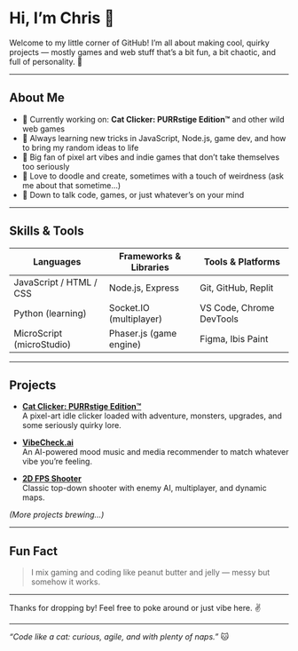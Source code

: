 # Hi, I’m Chris 👋

Welcome to my little corner of GitHub! I’m all about making cool, quirky projects — mostly games and web stuff that’s a bit fun, a bit chaotic, and full of personality. 🚀

---

## About Me

- 🔭 Currently working on: **Cat Clicker: PURRstige Edition™** and other wild web games  
- 🌱 Always learning new tricks in JavaScript, Node.js, game dev, and how to bring my random ideas to life  
- 👾 Big fan of pixel art vibes and indie games that don’t take themselves too seriously  
- 🎨 Love to doodle and create, sometimes with a touch of weirdness (ask me about that sometime...)  
- 💬 Down to talk code, games, or just whatever’s on your mind  

---

## Skills & Tools

| Languages           | Frameworks & Libraries  | Tools & Platforms         |
| ------------------- | ---------------------- | ------------------------ |
| JavaScript / HTML / CSS | Node.js, Express         | Git, GitHub, Replit      |
| Python (learning)   | Socket.IO (multiplayer) | VS Code, Chrome DevTools |
| MicroScript (microStudio) | Phaser.js (game engine) | Figma, Ibis Paint        |

---

## Projects

- **[Cat Clicker: PURRstige Edition™](https://github.com/your-username/cat-clicker-purrstige)**  
  A pixel-art idle clicker loaded with adventure, monsters, upgrades, and some seriously quirky lore.  

- **[VibeCheck.ai](https://github.com/your-username/vibecheck-ai)**  
  An AI-powered mood music and media recommender to match whatever vibe you’re feeling.  

- **[2D FPS Shooter](https://github.com/your-username/2d-fps-shooter)**  
  Classic top-down shooter with enemy AI, multiplayer, and dynamic maps.

*(More projects brewing...)*

---

## Fun Fact

> I mix gaming and coding like peanut butter and jelly — messy but somehow it works.  

---

Thanks for dropping by! Feel free to poke around or just vibe here. ✌️

---

*“Code like a cat: curious, agile, and with plenty of naps.”* 🐱

